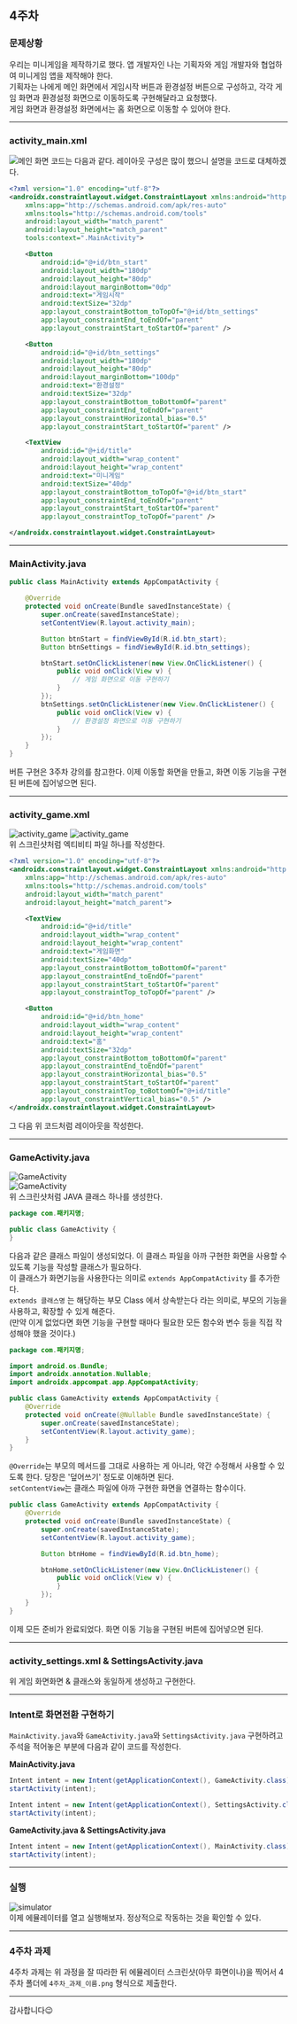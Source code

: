 ## 4주차 

### 문제상황
우리는 미니게임을 제작하기로 했다. 앱 개발자인 나는 기획자와 게임 개발자와 협업하여 미니게임 앱을 제작해야 한다.  
기획자는 나에게 메인 화면에서 게임시작 버튼과 환경설정 버튼으로 구성하고, 각각 게임 화면과 환경설정 화면으로 이동하도록 구현해달라고 요청했다.  
게임 화면과 환경설정 화면에서는 홈 화면으로 이동할 수 있어야 한다.  

---

### activity_main.xml
![메인 화면](./img/activity_main.png)
코드는 다음과 같다. 레이아웃 구성은 많이 했으니 설명을 코드로 대체하겠다.  
```xml
<?xml version="1.0" encoding="utf-8"?>
<androidx.constraintlayout.widget.ConstraintLayout xmlns:android="http://schemas.android.com/apk/res/android"
    xmlns:app="http://schemas.android.com/apk/res-auto"
    xmlns:tools="http://schemas.android.com/tools"
    android:layout_width="match_parent"
    android:layout_height="match_parent"
    tools:context=".MainActivity">

    <Button
        android:id="@+id/btn_start"
        android:layout_width="180dp"
        android:layout_height="80dp"
        android:layout_marginBottom="0dp"
        android:text="게임시작"
        android:textSize="32dp"
        app:layout_constraintBottom_toTopOf="@+id/btn_settings"
        app:layout_constraintEnd_toEndOf="parent"
        app:layout_constraintStart_toStartOf="parent" />

    <Button
        android:id="@+id/btn_settings"
        android:layout_width="180dp"
        android:layout_height="80dp"
        android:layout_marginBottom="100dp"
        android:text="환경설정"
        android:textSize="32dp"
        app:layout_constraintBottom_toBottomOf="parent"
        app:layout_constraintEnd_toEndOf="parent"
        app:layout_constraintHorizontal_bias="0.5"
        app:layout_constraintStart_toStartOf="parent" />

    <TextView
        android:id="@+id/title"
        android:layout_width="wrap_content"
        android:layout_height="wrap_content"
        android:text="미니게임"
        android:textSize="40dp"
        app:layout_constraintBottom_toTopOf="@+id/btn_start"
        app:layout_constraintEnd_toEndOf="parent"
        app:layout_constraintStart_toStartOf="parent"
        app:layout_constraintTop_toTopOf="parent" />

</androidx.constraintlayout.widget.ConstraintLayout>
```

---

### MainActivity.java
```java
public class MainActivity extends AppCompatActivity {

    @Override
    protected void onCreate(Bundle savedInstanceState) {
        super.onCreate(savedInstanceState);
        setContentView(R.layout.activity_main);

        Button btnStart = findViewById(R.id.btn_start);
        Button btnSettings = findViewById(R.id.btn_settings);

        btnStart.setOnClickListener(new View.OnClickListener() {
            public void onClick(View v) {
                // 게임 화면으로 이동 구현하기
            }
        });
        btnSettings.setOnClickListener(new View.OnClickListener() {
            public void onClick(View v) {
                // 환경설정 화면으로 이동 구현하기
            }
        });
    }
}
```
버튼 구현은 3주차 강의를 참고한다. 이제 이동할 화면을 만들고, 화면 이동 기능을 구현된 버튼에 집어넣으면 된다.  

---

### activity_game.xml
![activity_game](./img/activity_game1.png)
![activity_game](./img/activity_game2.png)  
위 스크린샷처럼 엑티비티 파일 하나를 작성한다.   

```xml
<?xml version="1.0" encoding="utf-8"?>
<androidx.constraintlayout.widget.ConstraintLayout xmlns:android="http://schemas.android.com/apk/res/android"
    xmlns:app="http://schemas.android.com/apk/res-auto"
    xmlns:tools="http://schemas.android.com/tools"
    android:layout_width="match_parent"
    android:layout_height="match_parent">

    <TextView
        android:id="@+id/title"
        android:layout_width="wrap_content"
        android:layout_height="wrap_content"
        android:text="게임화면"
        android:textSize="40dp"
        app:layout_constraintBottom_toBottomOf="parent"
        app:layout_constraintEnd_toEndOf="parent"
        app:layout_constraintStart_toStartOf="parent"
        app:layout_constraintTop_toTopOf="parent" />

    <Button
        android:id="@+id/btn_home"
        android:layout_width="wrap_content"
        android:layout_height="wrap_content"
        android:text="홈"
        android:textSize="32dp"
        app:layout_constraintBottom_toBottomOf="parent"
        app:layout_constraintEnd_toEndOf="parent"
        app:layout_constraintHorizontal_bias="0.5"
        app:layout_constraintStart_toStartOf="parent"
        app:layout_constraintTop_toBottomOf="@+id/title"
        app:layout_constraintVertical_bias="0.5" />
</androidx.constraintlayout.widget.ConstraintLayout>
```
그 다음 위 코드처럼 레이아웃을 작성한다.   


---

### GameActivity.java
![GameActivity](./img/gameactivity1.png)  
![GameActivity](./img/gameactivity2.png)  
위 스크린샷처럼 JAVA 클래스 하나를 생성한다.  

```java
package com.패키지명;

public class GameActivity {
}
```

다음과 같은 클래스 파일이 생성되었다. 이 클래스 파일을 아까 구현한 화면을 사용할 수 있도록 기능을 작성할 클래스가 필요하다.  
이 클래스가 화면기능을 사용한다는 의미로 ``` extends AppCompatActivity ``` 를 추가한다.  
`extends 클래스명` 는 해당하는 부모 Class 에서 상속받는다 라는 의미로, 부모의 기능을 사용하고, 확장할 수 있게 해준다.  
(만약 이게 없었다면 화면 기능을 구현할 때마다 필요한 모든 함수와 변수 등을 직접 작성해야 했을 것이다.)  

```java
package com.패키지명;

import android.os.Bundle;
import androidx.annotation.Nullable;
import androidx.appcompat.app.AppCompatActivity;

public class GameActivity extends AppCompatActivity {
    @Override
    protected void onCreate(@Nullable Bundle savedInstanceState) {
        super.onCreate(savedInstanceState);
        setContentView(R.layout.activity_game);
    }
}

```

`@Override`는 부모의 메서드를 그대로 사용하는 게 아니라, 약간 수정해서 사용할 수 있도록 한다. 당장은 '덮어쓰기' 정도로 이해하면 된다.  
`setContentView`는 클래스 파일에 아까 구현한 화면을 연결하는 함수이다.  

```java
public class GameActivity extends AppCompatActivity {
    @Override
    protected void onCreate(Bundle savedInstanceState) {
        super.onCreate(savedInstanceState);
        setContentView(R.layout.activity_game);

        Button btnHome = findViewById(R.id.btn_home);

        btnHome.setOnClickListener(new View.OnClickListener() {
            public void onClick(View v) {
            }
        });
    }
}
```

이제 모든 준비가 완료되었다. 화면 이동 기능을 구현된 버튼에 집어넣으면 된다.   

---

### activity_settings.xml & SettingsActivity.java
위 게임 화면화면 & 클래스와 동일하게 생성하고 구현한다.  

---

### Intent로 화면전환 구현하기

`MainActivity.java`와 `GameActivity.java`와 `SettingsActivity.java` 구현하려고 주석을 적어놓은 부분에 다음과 같이 코드를 작성한다.  

**MainActivity.java**
```java
Intent intent = new Intent(getApplicationContext(), GameActivity.class);
startActivity(intent);
```

```java
Intent intent = new Intent(getApplicationContext(), SettingsActivity.class);
startActivity(intent);
```

**GameActivity.java & SettingsActivity.java**
```java
Intent intent = new Intent(getApplicationContext(), MainActivity.class);
startActivity(intent);
```

---

### 실행 
![simulator](./img/simulator1.png)   
이제 에뮬레이터를 열고 실행해보자. 정상적으로 작동하는 것을 확인할 수 있다.  

---

### 4주차 과제
4주차 과제는 위 과정을 잘 따라한 뒤 에뮬레이터 스크린샷(아무 화면이나)을 찍어서 4주차 폴더에 `4주차_과제_이름.png` 형식으로 제출한다.

---

감사합니다😉


